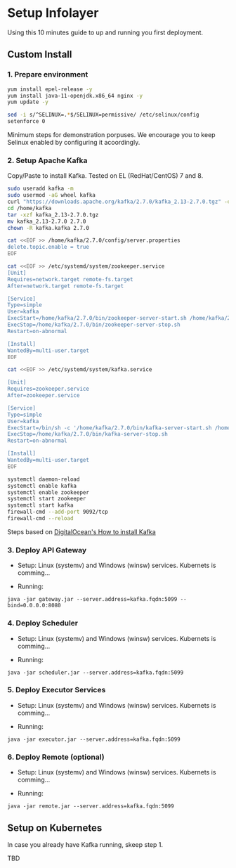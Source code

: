 # Setup Infolayer

Using this 10 minutes guide to up and running you first deployment.

## Custom Install

### 1. Prepare environment

```bash
yum install epel-release -y
yum install java-11-openjdk.x86_64 nginx -y
yum update -y

sed -i s/^SELINUX=.*$/SELINUX=permissive/ /etc/selinux/config
setenforce 0
```

Minimum steps for demonstration porpuses. We encourage you to keep Selinux enabled by configuring it acoordingly.

### 2. Setup Apache Kafka

Copy/Paste to install Kafka. Tested on EL (RedHat/CentOS) 7 and 8.

```bash
sudo useradd kafka -m
sudo usermod -aG wheel kafka
curl "https://downloads.apache.org/kafka/2.7.0/kafka_2.13-2.7.0.tgz" -o /home/kafka/kafka_2.13-2.7.0.tgz
cd /home/kafka
tar -xzf kafka_2.13-2.7.0.tgz
mv kafka_2.13-2.7.0 2.7.0
chown -R kafka.kafka 2.7.0 

cat <<EOF >> /home/kafka/2.7.0/config/server.properties
delete.topic.enable = true
EOF

cat <<EOF >> /etc/systemd/system/zookeeper.service
[Unit]
Requires=network.target remote-fs.target
After=network.target remote-fs.target

[Service]
Type=simple
User=kafka
ExecStart=/home/kafka/2.7.0/bin/zookeeper-server-start.sh /home/kafka/2.7.0/config/zookeeper.properties
ExecStop=/home/kafka/2.7.0/bin/zookeeper-server-stop.sh
Restart=on-abnormal

[Install]
WantedBy=multi-user.target
EOF

cat <<EOF >> /etc/systemd/system/kafka.service

[Unit]
Requires=zookeeper.service
After=zookeeper.service

[Service]
Type=simple
User=kafka
ExecStart=/bin/sh -c '/home/kafka/2.7.0/bin/kafka-server-start.sh /home/kafka/2.7.0/config/server.properties > /home/kafka/2.7.0/logs/kafka.log 2>&1'
ExecStop=/home/kafka/2.7.0/bin/kafka-server-stop.sh
Restart=on-abnormal

[Install]
WantedBy=multi-user.target
EOF

systemctl daemon-reload
systemctl enable kafka
systemctl enable zookeeper
systemctl start zookeeper
systemctl start kafka
firewall-cmd --add-port 9092/tcp
firewall-cmd --reload
```

Steps based on [DigitalOcean's How to install Kafka](https://www.digitalocean.com/community/tutorials/how-to-install-apache-kafka-on-centos-7)

### 3. Deploy API Gateway

- Setup: Linux (systemv) and Windows (winsw) services. Kubernets is comming...

- Running:

```shell
java -jar gateway.jar --server.address=kafka.fqdn:5099 --bind=0.0.0.0:8080
```

### 4. Deploy Scheduler

- Setup: Linux (systemv) and Windows (winsw) services. Kubernets is comming...

- Running:

```shell
java -jar scheduler.jar --server.address=kafka.fqdn:5099
```

### 5. Deploy Executor Services

- Setup: Linux (systemv) and Windows (winsw) services. Kubernets is comming...

- Running:

```shell
java -jar executor.jar --server.address=kafka.fqdn:5099
```

### 6. Deploy Remote (optional)

- Setup: Linux (systemv) and Windows (winsw) services. Kubernets is comming...

- Running:

```shell
java -jar remote.jar --server.address=kafka.fqdn:5099
```

## Setup on Kubernetes

In case you already have Kafka running, skeep step 1.

TBD

